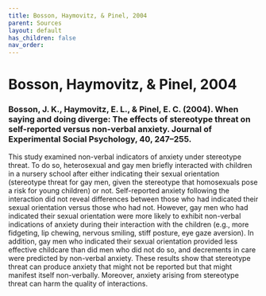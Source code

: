 ```yaml
---
title: Bosson, Haymovitz, & Pinel, 2004
parent: Sources
layout: default
has_children: false
nav_order: 
---
```


# Bosson, Haymovitz, & Pinel, 2004

### Bosson, J. K., Haymovitz, E. L., & Pinel, E. C. (2004). When saying and doing diverge: The effects of stereotype threat on self-reported versus non-verbal anxiety. Journal of Experimental Social Psychology, 40, 247–255.

This study examined non-verbal indicators of anxiety under stereotype threat. To do so, heterosexual and gay men briefly interacted with children in a nursery school after either indicating their sexual orientation (stereotype threat for gay men, given the stereotype that homosexuals pose a risk for young children) or not. Self-reported anxiety following the interaction did not reveal differences between those who had indicated their sexual orientation versus those who had not. However, gay men who had indicated their sexual orientation were more likely to exhibit non-verbal indications of anxiety during their interaction with the children (e.g., more fidgeting, lip chewing, nervous smiling, stiff posture, eye gaze aversion). In addition, gay men who indicated their sexual orientation provided less effective childcare than did men who did not do so, and decrements in care were predicted by non-verbal anxiety. These results show that stereotype threat can produce anxiety that might not be reported but that might manifest itself non-verbally. Moreover, anxiety arising from stereotype threat can harm the quality of interactions.
